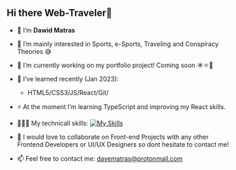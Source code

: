 
## Hi there Web-Traveler👋

- 👋 I’m **Dawid Matras**  

- 👀 I’m mainly interested in Sports, e-Sports, Traveling and Conspiracy Theories 😅

- 🔭 I’m currently working on my portfolio project! Coming soon ☀️⚛️🚀

- 🌱 I’ve learned recently (Jan 2023):
    - HTML5/CSS3/JS/React/Git/ 
- ⚡ At the moment I’m learning TypeScript and improving my React skills.

- 👨🏻‍💻 My technicall skills: [![My Skills](https://skills.thijs.gg/icons?i=js,html,css,react,git)](https://skills.thijs.gg)

- 💞️ I would love to collaborate on Front-end Projects with any other Frontend Developers or UI/UX Designers so dont hesitate to contact me! 

- 📫 Feel free to contact me: <davematras@protonmail.com>

<!--
**Davee89/Davee89** is a ✨ _special_ ✨ repository because its `README.md` (this file) appears on your GitHub profi.

Here are some ideas to get you started:

- 🌱  ...
- 👯 I’m looking to collaborate on ...
- 🤔 I’m looking for help with ...
- 💬 Ask me about ...
- 📫 How to reach me: ...
- 😄 Pronouns: ...
 Fun fact: ...
-->
